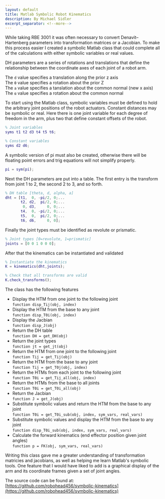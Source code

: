 ```yaml
---
layout: default
title: Matlab Symbolic Robot Kinematics
description: By Michael Sidler
excerpt_separator: <!--more-->
---
```


While taking RBE 3001 it was often necessary to convert Denavit–Hartenberg parameters into transformation matrices or a Jacobian. To make this process easier I created a symbolic Matlab class that could complete all of the calculations with either symbolic variables or real values.
<!--more-->

DH parameters are a series of rotations and translations that define the relationship between the coordinate axes of each joint of a robot arm.

The `d` value specifies a translation along the prior z axis <br>
The `θ` value specifies a rotation about the prior Z <br>
The `a` value specifies a tanslation about the common normal (new x axis) <br>
The `α` value specifies a rotation about the common normal

To start using the Matlab class, symbolic variables must be defined to hold the arbitrary joint positions of the robot actuators. Constant distances may be symbolic or real. Here there is one joint variable for each degree of freedom in the arm, plus two that define constant offsets of the robot.

```matlab
% Joint variables
syms t1 t2 d3 t4 t5 t6;

% Constant variables
syms d2 d6;
```

A symbolic version of pi must also be created, otherwise there will be floating point errors and trig equations will not simplify properly.

```matlab
pi = sym(pi);
```

Next the DH parameters are put into a table. The first entry is the transform from joint 1 to 2, the second 2 to 3, and so forth.

```matlab
% DH table [theta, d, alpha, a]
dht = [t1,  0, -pi/2, 0;...
       t2, d2,  pi/2, 0;...
        0, d3,     0, 0;...
       t4,  0, -pi/2, 0;...
       t5,  0,  pi/2, 0;...
       t6, d6,     0, 0];
```

Finally the joint types must be identified as revolute or prismatic.

```matlab
% Joint types [0=revolute, 1=prismatic]
joints = [0 0 1 0 0 0];
```

After that the kinematics can be instantiated and validated

```matlab
% Instantiate the kinematics
K = kinematics(dht,joints);

% Check that all transforms are valid
K.check_transforms();
```

The class has the following features
- Display the HTM from one joint to the following joint <br>
`function disp_Tij(obj, index)`
- Display the HTM from the base to any joint <br>
`function disp_T0i(obj, index)`
- Display the Jacbian <br>
`function disp_J(obj)`
- Return the DH table <br>
`function DH = get_DH(obj)`
- Return the joint types <br>
`function jt = get_jt(obj)`
- Return the HTM from one joint to the following joint <br>
`function Tij = get_Tij(obj)`
- Return the HTM from the base to any joint <br>
`function Tij = get_T0j(obj, index)`
- Return the HTMs from each joint to the following joint <br>
`function T0i = get_Tij_all(obj, index)`
- Return the HTMs from the base to all joints <br>
`function T0i = get_T0i_all(obj)`
- Return the Jacbian <br>
`function J = get_J(obj)`
- Substitute symbolic values and return the HTM from the base to any joint <br>
`function T0i = get_T0i_sub(obj, index, sym_vars, real_vars)`
- Substitute symbolic values and display the HTM from the base to any joint <br>
`function disp_T0i_sub(obj, index, sym_vars, real_vars)`
- Calculate the forward kinematics (end effector position given joint angles) <br>
`function p = FK(obj, sym_vars, real_vars)`

Writing this class gave me a greater understanding of transformation matricies and jacobians, as well as helping me learn Matlab's symbolic tools. One feature that I would have liked to add is a graphical display of the arm and its coordinate frames given a set of joint angles.

The source code can be found at: <br>
[https://github.com/robohead456/symbolic-kinematics](https://github.com/robohead456/symbolic-kinematics)

























